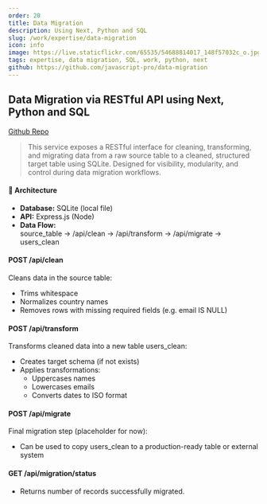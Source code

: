 ```yaml
---
order: 20
title: Data Migration
description: Using Next, Python and SQL
slug: /work/expertise/data-migration
icon: info
image: https://live.staticflickr.com/65535/54688814017_148f57032c_o.jpg
tags: expertise, data migration, SQL, work, python, next
github: https://github.com/javascript-pro/data-migration
---
```


## Data Migration via RESTful API using Next, Python and SQL

[Github Repo](https://github.com/javascript-pro/data-migration)

> This service exposes a RESTful interface for cleaning, transforming, and migrating data from a raw source table to a cleaned, structured target table using SQLite. Designed for visibility, modularity, and control during data migration workflows.

#### 🧱 Architecture

- **Database:** SQLite (local file)
- **API:** Express.js (Node)
- **Data Flow:**  
  source_table → /api/clean → /api/transform → /api/migrate → users_clean

#### POST /api/clean

Cleans data in the source table:

- Trims whitespace
- Normalizes country names
- Removes rows with missing required fields (e.g. email IS NULL)

#### POST /api/transform

Transforms cleaned data into a new table users_clean:

- Creates target schema (if not exists)
- Applies transformations:
  - Uppercases names
  - Lowercases emails
  - Converts dates to ISO format

#### POST /api/migrate

Final migration step (placeholder for now):

- Can be used to copy users_clean to a production-ready table or external system

#### GET /api/migration/status

- Returns number of records successfully migrated.
